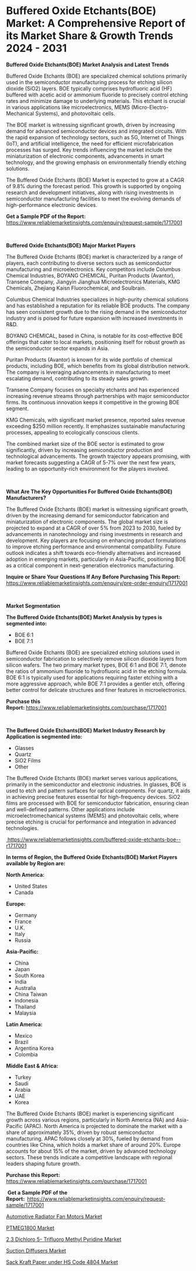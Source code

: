 <p><h1>Buffered Oxide Etchants(BOE) Market: A Comprehensive Report of its Market Share & Growth Trends 2024 - 2031</h1></p><p><strong>Buffered Oxide Etchants(BOE) Market Analysis and Latest Trends</strong></p>
<p><p>Buffered Oxide Etchants (BOE) are specialized chemical solutions primarily used in the semiconductor manufacturing process for etching silicon dioxide (SiO2) layers. BOE typically comprises hydrofluoric acid (HF) buffered with acetic acid or ammonium fluoride to precisely control etching rates and minimize damage to underlying materials. This etchant is crucial in various applications like microelectronics, MEMS (Micro-Electro-Mechanical Systems), and photovoltaic cells.</p><p>The BOE market is witnessing significant growth, driven by increasing demand for advanced semiconductor devices and integrated circuits. With the rapid expansion of technology sectors, such as 5G, Internet of Things (IoT), and artificial intelligence, the need for efficient microfabrication processes has surged. Key trends influencing the market include the miniaturization of electronic components, advancements in smart technology, and the growing emphasis on environmentally friendly etching solutions.</p><p>The Buffered Oxide Etchants (BOE) Market is expected to grow at a CAGR of 9.8% during the forecast period. This growth is supported by ongoing research and development initiatives, along with rising investments in semiconductor manufacturing facilities to meet the evolving demands of high-performance electronic devices.</p></p>
<p><strong>Get a Sample PDF of the Report:&nbsp;</strong> <a href="https://www.reliablemarketinsights.com/enquiry/request-sample/1717001?utm_campaign=1400&utm_medium=2&utm_source=Github&utm_content=ia&utm_term=13102024&utm_id=buffered-oxide-etchantsboe">https://www.reliablemarketinsights.com/enquiry/request-sample/1717001</a></p>
<p>&nbsp;</p>
<p><strong>Buffered Oxide Etchants(BOE) Major Market Players</strong></p>
<p><p>The Buffered Oxide Etchants (BOE) market is characterized by a range of players, each contributing to diverse sectors such as semiconductor manufacturing and microelectronics. Key competitors include Columbus Chemical Industries, BOYANG CHEMICAL, Puritan Products (Avantor), Transene Company, Jiangyin Jianghua Microelectronics Materials, KMG Chemicals, Zhejiang Kaisn Fluorochemical, and Soulbrain.</p><p>Columbus Chemical Industries specializes in high-purity chemical solutions and has established a reputation for its reliable BOE products. The company has seen consistent growth due to the rising demand in the semiconductor industry and is poised for future expansion with increased investments in R&D.</p><p>BOYANG CHEMICAL, based in China, is notable for its cost-effective BOE offerings that cater to local markets, positioning itself for robust growth as the semiconductor sector expands in Asia.</p><p>Puritan Products (Avantor) is known for its wide portfolio of chemical products, including BOE, which benefits from its global distribution network. The company is leveraging advancements in manufacturing to meet escalating demand, contributing to its steady sales growth.</p><p>Transene Company focuses on specialty etchants and has experienced increasing revenue streams through partnerships with major semiconductor firms. Its continuous innovation keeps it competitive in the growing BOE segment.</p><p>KMG Chemicals, with significant market presence, reported sales revenue exceeding $250 million recently. It emphasizes sustainable manufacturing processes, appealing to ecologically conscious clients.</p><p>The combined market size of the BOE sector is estimated to grow significantly, driven by increasing semiconductor production and technological advancements. The growth trajectory appears promising, with market forecasts suggesting a CAGR of 5-7% over the next few years, leading to an opportunity-rich environment for the players involved.</p></p>
<p>&nbsp;</p>
<p><strong>What Are The Key Opportunities For Buffered Oxide Etchants(BOE) Manufacturers?</strong></p>
<p><p>The Buffered Oxide Etchants (BOE) market is witnessing significant growth, driven by the increasing demand for semiconductor fabrication and miniaturization of electronic components. The global market size is projected to expand at a CAGR of over 5% from 2023 to 2030, fueled by advancements in nanotechnology and rising investments in research and development. Key players are focusing on enhancing product formulations to improve etching performance and environmental compatibility. Future outlook indicates a shift towards eco-friendly alternatives and increased adoption in emerging markets, particularly in Asia-Pacific, positioning BOE as a critical component in next-generation electronics manufacturing.</p></p>
<p><strong>Inquire or Share Your Questions If Any Before Purchasing This Report:</strong> <a href="https://www.reliablemarketinsights.com/enquiry/pre-order-enquiry/1717001?utm_campaign=1400&utm_medium=2&utm_source=Github&utm_content=ia&utm_term=13102024&utm_id=buffered-oxide-etchantsboe">https://www.reliablemarketinsights.com/enquiry/pre-order-enquiry/1717001</a></p>
<p>&nbsp;</p>
<p><strong>Market Segmentation</strong></p>
<p><strong>The Buffered Oxide Etchants(BOE) Market Analysis by types is segmented into:</strong></p>
<p><ul><li>BOE 6:1</li><li>BOE 7:1</li></ul></p>
<p><p>Buffered Oxide Etchants (BOE) are specialized etching solutions used in semiconductor fabrication to selectively remove silicon dioxide layers from silicon wafers. The two primary market types, BOE 6:1 and BOE 7:1, denote the ratios of ammonium fluoride to hydrofluoric acid in the etching formula. BOE 6:1 is typically used for applications requiring faster etching with a more aggressive approach, while BOE 7:1 provides a gentler etch, offering better control for delicate structures and finer features in microelectronics.</p></p>
<p><strong>Purchase this Report:&nbsp;</strong><a href="https://www.reliablemarketinsights.com/purchase/1717001?utm_campaign=1400&utm_medium=2&utm_source=Github&utm_content=ia&utm_term=13102024&utm_id=buffered-oxide-etchantsboe">https://www.reliablemarketinsights.com/purchase/1717001</a></p>
<p>&nbsp;</p>
<p><strong>The Buffered Oxide Etchants(BOE) Market Industry Research by Application is segmented into:</strong></p>
<p><ul><li>Glasses</li><li>Quartz</li><li>SiO2 Films</li><li>Other</li></ul></p>
<p><p>The Buffered Oxide Etchants (BOE) market serves various applications, primarily in the semiconductor and electronic industries. In glasses, BOE is used to etch and pattern surfaces for optical components. For quartz, it aids in achieving precise features essential for high-frequency devices. SiO2 films are processed with BOE for semiconductor fabrication, ensuring clean and well-defined patterns. Other applications include microelectromechanical systems (MEMS) and photovoltaic cells, where precise etching is crucial for performance and integration in advanced technologies.</p></p>
<p><a href="https://www.reliablemarketinsights.com/buffered-oxide-etchants-boe--r1717001?utm_campaign=1400&utm_medium=2&utm_source=Github&utm_content=ia&utm_term=13102024&utm_id=buffered-oxide-etchantsboe">&nbsp;https://www.reliablemarketinsights.com/buffered-oxide-etchants-boe--r1717001</a></p>
<p><strong>In terms of Region, the Buffered Oxide Etchants(BOE) Market Players available by Region are:</strong></p>
<p>
    <p> <strong> North America: </strong>
        <ul>
            <li>United States</li>
            <li>Canada</li>
        </ul>
        </p> 
    <p> <strong> Europe: </strong>
        <ul>
            <li>Germany</li>
            <li>France</li>
            <li>U.K.</li>
            <li>Italy</li>
            <li>Russia</li>
        </ul>
        </p> 
    <p> <strong> Asia-Pacific: </strong>
        <ul>
            <li>China</li>
            <li>Japan</li>
            <li>South Korea</li>
            <li>India</li>
            <li>Australia</li>
            <li>China Taiwan</li>
            <li>Indonesia</li>
            <li>Thailand</li>
            <li>Malaysia</li>
        </ul>
        </p> 
    <p> <strong> Latin America: </strong>
        <ul>
            <li>Mexico</li>
            <li>Brazil</li>
            <li>Argentina Korea</li>
            <li>Colombia</li>
        </ul>
        </p> 
    <p> <strong> Middle East & Africa: </strong>
        <ul>
            <li>Turkey</li>
            <li>Saudi</li>
            <li>Arabia</li>
            <li>UAE</li>
            <li>Korea</li>
        </ul>
    </p>
    </p>
<p><p>The Buffered Oxide Etchants (BOE) market is experiencing significant growth across various regions, particularly in North America (NA) and Asia-Pacific (APAC). North America is projected to dominate the market with a share of approximately 35%, driven by robust semiconductor manufacturing. APAC follows closely at 30%, fueled by demand from countries like China, which holds a market share of around 20%. Europe accounts for about 15% of the market, driven by advanced technology sectors. These trends indicate a competitive landscape with regional leaders shaping future growth.</p></p>
<p><strong>Purchase this Report: </strong><a href="https://www.reliablemarketinsights.com/purchase/1717001?utm_campaign=1400&utm_medium=2&utm_source=Github&utm_content=ia&utm_term=13102024&utm_id=buffered-oxide-etchantsboe">https://www.reliablemarketinsights.com/purchase/1717001</a></p>
<p>&nbsp;<strong>Get a Sample PDF of the Report:&nbsp;&nbsp;</strong><a href="https://www.reliablemarketinsights.com/enquiry/request-sample/1717001?utm_campaign=1400&utm_medium=2&utm_source=Github&utm_content=ia&utm_term=13102024&utm_id=buffered-oxide-etchantsboe">https://www.reliablemarketinsights.com/enquiry/request-sample/1717001</a></p>
<p><strong></strong></p>
<p><p><a href="https://www.linkedin.com/pulse/automotive-radiator-fan-motors-mosaic-piecing-together-gasze?utm_campaign=1400&utm_medium=2&utm_source=Github&utm_content=ia&utm_term=13102024&utm_id=buffered-oxide-etchantsboe">Automotive Radiator Fan Motors Market</a></p><p><a href="https://www.linkedin.com/pulse/emerging-ptmeg1800-market-opportunities-analysis-investors-ioi6e?utm_campaign=1400&utm_medium=2&utm_source=Github&utm_content=ia&utm_term=13102024&utm_id=buffered-oxide-etchantsboe">PTMEG1800 Market</a></p><p><a href="https://www.linkedin.com/pulse/23-dichloro-5-trifluoro-methyl-pyridine-industry-7hrve?utm_campaign=1400&utm_medium=2&utm_source=Github&utm_content=ia&utm_term=13102024&utm_id=buffered-oxide-etchantsboe">2,3 Dichloro 5- Trifluoro Methyl Pyridine Market</a></p><p><a href="https://github.com/joannesouthgate/Market-Research-Report-List-5/blob/main/suction-diffusers-market.md?utm_campaign=1400&utm_medium=2&utm_source=Github&utm_content=ia&utm_term=13102024&utm_id=buffered-oxide-etchantsboe">Suction Diffusers Market</a></p><p><a href="https://www.linkedin.com/pulse/global-sack-kraft-paper-under-hs-code-4804-market-lsaae?utm_campaign=1400&utm_medium=2&utm_source=Github&utm_content=ia&utm_term=13102024&utm_id=buffered-oxide-etchantsboe">Sack Kraft Paper under HS Code 4804 Market</a></p></p>